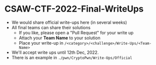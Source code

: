 # CSAW-CTF-2022-Final-WriteUps
- We would share official write-ups here (in several weeks)
- All final teams can share their solutions
  - If you like, please open a "Pull Request" for your write up
  - Attach your **Team Name** to your solution
  - Place your write-up in `/<category>/<challenge>/Write-Ups/<Team-Name>`
- We'll accept write ups until 12th Dec, 2022.
- There is an example in `./pwn/CryptoPwn/Write-Ups/Official`
